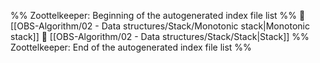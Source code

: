 %% Zoottelkeeper: Beginning of the autogenerated index file list  %%
📄 [[OBS-Algorithm/02 - Data structures/Stack/Monotonic stack|Monotonic stack]]
📄 [[OBS-Algorithm/02 - Data structures/Stack/Stack|Stack]]
%% Zoottelkeeper: End of the autogenerated index file list  %%
